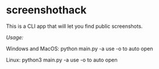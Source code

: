 # screenshothack
This is a CLI app that will let you find public screenshots.

*Usage:*

Windows and MacOS:
python main.py -a <amount of screenshots>
use -o to auto open

Linux:
python3 main.py -a <amount of screenshots>
use -o to auto open

